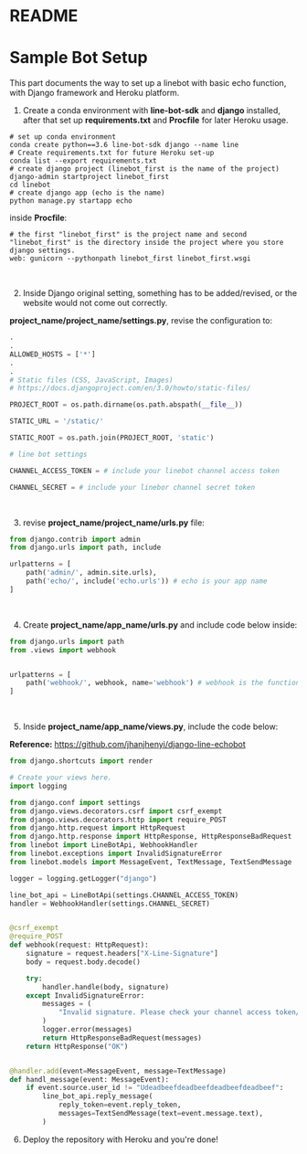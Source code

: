 # README

# Sample Bot Setup

This part documents the way to set up a linebot with basic echo function, with Django framework and Heroku platform.



1. Create a conda environment with **line-bot-sdk** and **django** installed, after that set up **requirements.txt** and **Procfile** for later Heroku usage.

```shell
# set up conda environment
conda create python==3.6 line-bot-sdk django --name line
# Create requirements.txt for future Heroku set-up
conda list --export requirements.txt
# create django project (linebot_first is the name of the project)
django-admin startproject linebot_first
cd linebot
# create django app (echo is the name)
python manage.py startapp echo
```

inside **Procfile**:

```shell
# the first "linebot_first" is the project name and second "linebot_first" is the directory inside the project where you store django settings.
web: gunicorn --pythonpath linebot_first linebot_first.wsgi
```

<br>

2. Inside Django original setting, something has to be added/revised, or the website would not come out correctly.

**project_name/project_name/settings.py**, revise the configuration to:

```python
.
.
ALLOWED_HOSTS = ['*']
.
.
# Static files (CSS, JavaScript, Images)
# https://docs.djangoproject.com/en/3.0/howto/static-files/

PROJECT_ROOT = os.path.dirname(os.path.abspath(__file__))

STATIC_URL = '/static/'

STATIC_ROOT = os.path.join(PROJECT_ROOT, 'static')

# line bot settings

CHANNEL_ACCESS_TOKEN = # include your linebot channel access token

CHANNEL_SECRET = # include your linebor channel secret token
```

<br>

3. revise **project_name/project_name/urls.py** file:

```python
from django.contrib import admin
from django.urls import path, include

urlpatterns = [
    path('admin/', admin.site.urls),
    path('echo/', include('echo.urls')) # echo is your app name
]
```

<br>

4. Create **project_name/app_name/urls.py** and include code below inside:

```python
from django.urls import path
from .views import webhook


urlpatterns = [
    path('webhook/', webhook, name='webhook') # webhook is the function name you're using
]
```

<br>

5. Inside **project_name/app_name/views.py**,  include the code below:

**Reference:** https://github.com/jhanjhenyi/django-line-echobot

```python
from django.shortcuts import render

# Create your views here.
import logging

from django.conf import settings
from django.views.decorators.csrf import csrf_exempt
from django.views.decorators.http import require_POST
from django.http.request import HttpRequest
from django.http.response import HttpResponse, HttpResponseBadRequest
from linebot import LineBotApi, WebhookHandler
from linebot.exceptions import InvalidSignatureError
from linebot.models import MessageEvent, TextMessage, TextSendMessage

logger = logging.getLogger("django")

line_bot_api = LineBotApi(settings.CHANNEL_ACCESS_TOKEN)
handler = WebhookHandler(settings.CHANNEL_SECRET)


@csrf_exempt
@require_POST
def webhook(request: HttpRequest):
    signature = request.headers["X-Line-Signature"]
    body = request.body.decode()

    try:
        handler.handle(body, signature)
    except InvalidSignatureError:
        messages = (
            "Invalid signature. Please check your channel access token/channel secret."
        )
        logger.error(messages)
        return HttpResponseBadRequest(messages)
    return HttpResponse("OK")


@handler.add(event=MessageEvent, message=TextMessage)
def handl_message(event: MessageEvent):
    if event.source.user_id != "Udeadbeefdeadbeefdeadbeefdeadbeef":
        line_bot_api.reply_message(
            reply_token=event.reply_token,
            messages=TextSendMessage(text=event.message.text),
        )
```

6. Deploy the repository with Heroku and you're done!